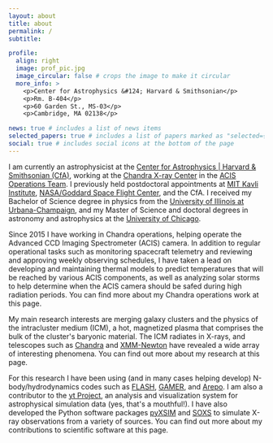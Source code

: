 ```yaml
---
layout: about
title: about
permalink: /
subtitle: 

profile:
  align: right
  image: prof_pic.jpg
  image_circular: false # crops the image to make it circular
  more_info: >
    <p>Center for Astrophysics &#124; Harvard & Smithsonian</p>
    <p>Rm. B-404</p>
    <p>60 Garden St., MS-03</p>
    <p>Cambridge, MA 02138</p>

news: true # includes a list of news items
selected_papers: true # includes a list of papers marked as "selected={true}"
social: true # includes social icons at the bottom of the page
---
```


I am currently an astrophysicist at the [Center for Astrophysics &#124; Harvard & Smithsonian (CfA)](https://www.cfa.harvard.edu), working at the [Chandra X-ray Center](https://cxc.cfa.harvard.edu) in the [ACIS Operations Team](https://cxc.cfa.harvard.edu/acis). I previously held postdoctoral appointments at [MIT Kavli Institute](https://www.space.mit.edu), [NASA/Goddard Space Flight Center](https://www.nasa.gov/goddard/), and the CfA. I received my Bachelor of Science degree in physics from the [University of Illinois at Urbana-Champaign](https://illinois.edu), and my Master of Science and doctoral degrees in astronomy and astrophysics at the [University of Chicago](https://www.uchicago.edu/).

Since 2015 I have working in Chandra operations, helping operate the Advanced CCD Imaging Spectrometer (ACIS) camera. In addition to regular operational tasks such as monitoring spacecraft telemetry and reviewing and approving weekly observing schedules, I have taken a lead on developing and maintaining thermal models to predict temperatures that will be reached by various ACIS components, as well as analyzing solar storms to help determine when the ACIS camera should be safed during high radiation periods. You can find more about my Chandra operations work at this page.

My main research interests are merging galaxy clusters and the physics of the intracluster medium (ICM), a hot, magnetized plasma that comprises the bulk of the cluster's baryonic material. The ICM radiates in X-rays, and telescopes such as [Chandra](https://cxc.cfa.harvard.edu) and [XMM-Newton](https://www.cosmos.esa.int/web/xmm-newton) have revealed a wide array of interesting phenomena. You can find out more about my research at this page.

For this research I have been using (and in many cases helping develop) N-body/hydrodynamics codes such as [FLASH](https://flash.rochester.edu), [GAMER](https://github.com/gamer-project/gamer), and [Arepo](https://arepo-code.org). I am also a contributor to the [yt Project](https://yt-project.org), an analysis and visualization system for astrophysical simulation data (yes, that's a mouthful!). I have also developed the Python software packages [pyXSIM](https://hea-www.cfa.harvard.edu/~jzuhone/pyxsim) and [SOXS](https://hea-www.cfa.harvard.edu/soxs) to simulate X-ray observations from a variety of sources. You can find out more about my contributions to scientific software at this page.

